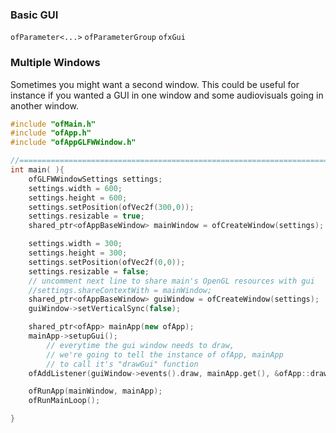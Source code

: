 
<a name="basic-gui"></a>
### Basic GUI

`ofParameter<...>`
`ofParameterGroup`
`ofxGui`

<a name="multiple-windows"></a>
### Multiple Windows

Sometimes you might want a second window.  This could be useful for instance if you wanted a GUI in one window and some audiovisuals going in another window.

```cpp
#include "ofMain.h"
#include "ofApp.h"
#include "ofAppGLFWWindow.h"

//========================================================================
int main( ){
    ofGLFWWindowSettings settings;
    settings.width = 600;
    settings.height = 600;
    settings.setPosition(ofVec2f(300,0));
    settings.resizable = true;
    shared_ptr<ofAppBaseWindow> mainWindow = ofCreateWindow(settings);

    settings.width = 300;
    settings.height = 300;
    settings.setPosition(ofVec2f(0,0));
    settings.resizable = false;
    // uncomment next line to share main's OpenGL resources with gui
    //settings.shareContextWith = mainWindow;   
    shared_ptr<ofAppBaseWindow> guiWindow = ofCreateWindow(settings);
    guiWindow->setVerticalSync(false);

    shared_ptr<ofApp> mainApp(new ofApp);
    mainApp->setupGui();
        // everytime the gui window needs to draw,
        // we're going to tell the instance of ofApp, mainApp
        // to call it's "drawGui" function
    ofAddListener(guiWindow->events().draw, mainApp.get(), &ofApp::drawGui);

    ofRunApp(mainWindow, mainApp);
    ofRunMainLoop();

}
```
